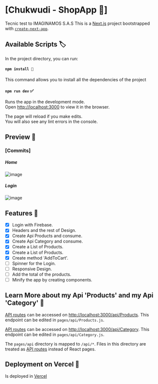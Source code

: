 # [Chukwudi - ShopApp 🛒]

Tecnic test to IMAGINAMOS S.A.S
This is a [Next.js](https://nextjs.org/) project bootstrapped with [`create-next-app`](https://github.com/vercel/next.js/tree/canary/packages/create-next-app).

## Available Scripts 🏷️

In the project directory, you can run:

#### `npm install 🧬`
This command allows you to install all the dependencies of the project

#### `npm run dev` ✅

Runs the app in the development mode.\
Open [http://localhost:3000](http://localhost:3000) to view it in the browser.

The page will reload if you make edits.\
You will also see any lint errors in the console.

## Preview 📰
### **[Commits]**
##### _Home_
![image](https://user-images.githubusercontent.com/61436653/127545468-80d98f79-6840-49ca-9d3c-d4db9e3ae535.png)

##### _Login_
![image](https://user-images.githubusercontent.com/61436653/127545743-83c77ca4-5307-460e-929c-88b65a445ce1.png)

## Features 📝

- [x] Login with Firebase. 
- [x] Headers and the rest of Design.
- [x] Create Api Products and consume.
- [x] Create Api Category and consume.
- [x] Create a List of Products.
- [x] Create a List of Products.
- [x] Create method 'AddToCart'.
- [ ] Spinner for the Login.
- [ ] Responsive Design.
- [ ] Add the total of the products.
- [ ] Minify the app by creating components.

## Learn More about my Api 'Products' and my Api 'Category' 🤔

[API routes](https://nextjs.org/docs/api-routes/introduction) can be accessed on [http://localhost:3000/api/Products](http://localhost:3000/api/Products). This endpoint can be edited in `pages/api/Products.js`.

[API routes](https://nextjs.org/docs/api-routes/introduction) can be accessed on [http://localhost:3000/api/Category](http://localhost:3000/api/Category). This endpoint can be edited in `pages/api/Category.js`.

The `pages/api` directory is mapped to `/api/*`. Files in this directory are treated as [API routes](https://nextjs.org/docs/api-routes/introduction) instead of React pages.

## Deployment on Vercel 🚀

Is deployed in [Vercel](https://chukwudi.vercel.app/)
